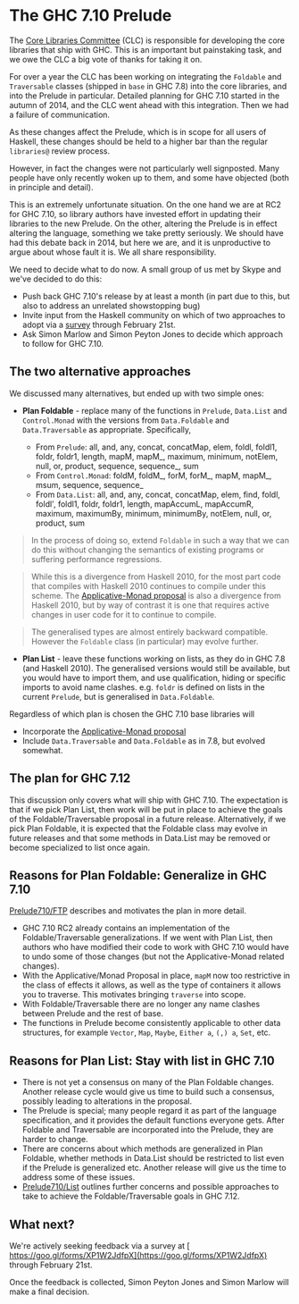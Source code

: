 # The GHC 7.10 Prelude


The [ Core Libraries Committee](https://wiki.haskell.org/Core_Libraries_Committee) (CLC) is responsible for developing the core libraries that ship with GHC.  This is an important but painstaking task, and we owe the CLC a big vote of thanks for taking it on.


For over a year the CLC has been working on integrating the `Foldable` and `Traversable` classes (shipped in `base` in GHC 7.8) into the core libraries, and into the Prelude in particular.  Detailed planning for GHC 7.10 started in the autumn of 2014, and the CLC went ahead with this integration.  Then we had a failure of communication.  


As these changes affect the Prelude, which is in scope for all users of Haskell, these changes should be held to a higher bar than the regular `libraries@` review process.


However, in fact the changes were not particularly well signposted.  Many people have only recently woken up to them, and some have objected (both in principle and detail).


This is an extremely unfortunate situation.  On the one hand we are at RC2 for GHC 7.10, so library authors have invested effort in updating their libraries to the new Prelude.  On the other, altering the Prelude is in effect altering the language, something we take pretty seriously.  We should have had this debate back in 2014, but here we are, and it is unproductive to argue about whose fault it is.  We all share responsibility.


We need to decide what to do now.  A small group of us met by Skype and we've decided to do this:

- Push back GHC 7.10's release by at least a month (in part due to this, but also to address an unrelated showstopping bug)
- Invite input from the Haskell community on which of two approaches to adopt via a [ survey](https://goo.gl/forms/XP1W2JdfpX) through February 21st.
- Ask Simon Marlow and Simon Peyton Jones to decide which approach to follow for GHC 7.10.

## The two alternative approaches


We discussed many alternatives, but ended up with two simple ones:

- **Plan Foldable** - replace many of the functions in `Prelude`, `Data.List` and `Control.Monad` with the versions from `Data.Foldable` and `Data.Traversable` as appropriate.  Specifically, 

  - From `Prelude`: all, and, any, concat, concatMap, elem, foldl, foldl1, foldr, foldr1, length, mapM, mapM_, maximum, minimum, notElem, null, or, product, sequence, sequence_, sum
  - From `Control.Monad`: foldM, foldM_, forM, forM_, mapM, mapM_, msum, sequence, sequence_
  - From `Data.List`: all, and, any, concat, concatMap, elem, find, foldl, foldl', foldl1, foldr, foldr1, length, mapAccumL, mapAccumR, maximum, maximumBy, minimum, minimumBy, notElem, null, or, product, sum

>
> In the process of doing so, extend `Foldable` in such a way that we can do this without changing the semantics of existing programs or suffering performance regressions.

>
> While this is a divergence from Haskell 2010, for the most part code that compiles with Haskell 2010 continues to compile under this scheme. The [ Applicative-Monad proposal](https://wiki.haskell.org/Functor-Applicative-Monad_Proposal) is also a divergence from Haskell 2010, but by way of contrast it is one that requires active changes in user code for it to continue to compile.

>
> The generalised types are almost entirely backward compatible.  However the `Foldable` class (in particular) may evolve further.

- **Plan List** - leave these functions working on lists, as they do in GHC 7.8 (and Haskell 2010).  The generalised versions would still be available, but you would have to import them, and use qualification, hiding or specific imports to avoid name clashes.  e.g. `foldr` is defined on lists in the current `Prelude`, but is generalised in `Data.Foldable`.


Regardless of which plan is chosen the GHC 7.10 base libraries will

- Incorporate the [ Applicative-Monad proposal](https://wiki.haskell.org/Functor-Applicative-Monad_Proposal)
- Include `Data.Traversable` and `Data.Foldable` as in 7.8, but evolved somewhat. 

## The plan for GHC 7.12


This discussion only covers what will ship with GHC 7.10. The expectation is that if we pick Plan List, then work will be put in place to achieve the goals of the Foldable/Traversable proposal in a future release. Alternatively, if we pick Plan Foldable, it is expected that the Foldable class may evolve in future releases and that some methods in Data.List may be removed or become specialized to list once again. 

## Reasons for Plan Foldable: Generalize in GHC 7.10

[Prelude710/FTP](prelude710/ftp) describes and motivates the plan in more detail.

- GHC 7.10 RC2 already contains an implementation of the Foldable/Traversable generalizations. If we went with Plan List, then authors who have modified their code to work with GHC 7.10 would have to undo some of those changes (but not the Applicative-Monad related changes).
- With the Applicative/Monad Proposal in place, `mapM` now too restrictive in the class of effects it allows, as well as the type of containers it allows you to traverse. This motivates bringing `traverse` into scope.
- With Foldable/Traversable there are no longer any name clashes between Prelude and the rest of base.
- The functions in Prelude become consistently applicable to other data structures, for example `Vector`, `Map`, `Maybe`, `Either a`, `(,) a`, `Set`, etc.

## Reasons for Plan List: Stay with list in GHC 7.10

- There is not yet a consensus on many of the Plan Foldable changes. Another release cycle would give us time to build such a consensus, possibly leading to alterations in the proposal.
- The Prelude is special; many people regard it as part of the language specification, and it provides the default functions everyone gets. After Foldable and Traversable are incorporated into the Prelude, they are harder to change.
- There are concerns about which methods are generalized in Plan Foldable, whether methods in Data.List should be restricted to list even if the Prelude is generalized etc. Another release will give us the time to address some of these issues.
- [Prelude710/List](prelude710/list) outlines further concerns and possible approaches to take to achieve the Foldable/Traversable goals in GHC 7.12.

## What next?


We're actively seeking feedback via a survey at [ https://goo.gl/forms/XP1W2JdfpX](https://goo.gl/forms/XP1W2JdfpX) through February 21st.


Once the feedback is collected, Simon Peyton Jones and Simon Marlow will make a final decision.
